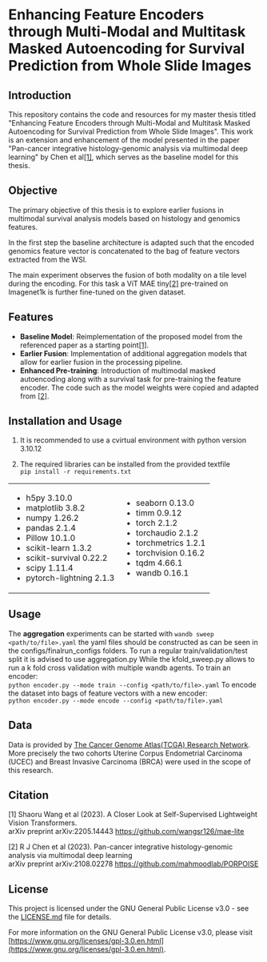 # Enhancing Feature Encoders through Multi-Modal and Multitask Masked Autoencoding for Survival Prediction from Whole Slide Images

## Introduction
This repository contains the code and resources for my master thesis titled "Enhancing Feature Encoders through Multi-Modal and Multitask Masked Autoencoding for Survival Prediction from Whole Slide Images". This work is an extension and enhancement of the model presented in the paper "Pan-cancer integrative histology-genomic analysis via multimodal deep learning" by Chen et al[[1]](#1), which serves as the baseline model for this thesis.

## Objective
The primary objective of this thesis is to 
explore earlier fusions in multimodal survival analysis models based on histology and genomics features. 

In the first step the baseline architecture is adapted such that 
the encoded genomics feature vector is concatenated to the bag of feature vectors extracted from the WSI. 

The main experiment observes the fusion of both modality on a tile level during the encoding. For this task a ViT MAE tiny[[2]](#2) pre-trained on Imagenet1k is further fine-tuned on the given dataset. 

## Features
- **Baseline Model**: Reimplementation of the proposed model from the referenced paper as a starting point[[1]](#1).
- **Earlier Fusion**: Implementation of additional aggregation models that allow for earlier fusion in the processing pipeline.
- **Enhanced Pre-training**: Introduction of multimodal masked autoencoding along with a survival task for pre-training the feature encoder. The code such as the model weights were copied and adapted from [[2]](#2).


## Installation and Usage
1. It is recommended to use a cvirtual environment with python version 3.10.12

2. The required libraries can be installed from the provided textfile      
    ```pip install -r requirements.txt  ```
<table>
<tr>
</tr>
<tr>
<td>

- h5py 3.10.0
- matplotlib 3.8.2
- numpy 1.26.2
- pandas 2.1.4
- Pillow 10.1.0
- scikit-learn 1.3.2
- scikit-survival 0.22.2
- scipy 1.11.4
- pytorch-lightning 2.1.3

</td>
<td>

- seaborn 0.13.0
- timm 0.9.12
- torch 2.1.2
- torchaudio 2.1.2
- torchmetrics 1.2.1
- torchvision 0.16.2
- tqdm 4.66.1
- wandb 0.16.1

</td>
</tr>
</table>

## Usage
The **aggregation** experiments can be started with 
```wandb sweep <path/to/file>.yaml```
the yaml files should be constructed as can be seen in the configs/finalrun_configs folders. 
To run a regular train/validation/test split it is advised to use aggregation.py 
While the kfold_sweep.py allows to run a k fold cross validation with multiple wandb agents. 
To train an encoder:    
```python encoder.py --mode train --config <path/to/file>.yaml```
To encode the dataset into bags of feature vectors with a new encoder:    
```python encoder.py --mode encode --config <path/to/file>.yaml```


## Data
Data is provided by [The Cancer Genome Atlas(TCGA) Research Network](https://www.cancer.gov/tcga). More precisely the two cohorts 
Uterine Corpus Endometrial Carcinoma (UCEC) and 
 Breast Invasive Carcinoma (BRCA) were used in the scope of this research. 

## Citation

<a id="1">[1]</a> 
Shaoru Wang et al  (2023). 
A Closer Look at Self-Supervised Lightweight Vision Transformers.     
arXiv preprint arXiv:2205.14443
https://github.com/wangsr126/mae-lite

<a id="2">[2]</a> 
R J Chen et al  (2023). 
Pan-cancer integrative histology-genomic analysis via multimodal deep learning     
arXiv preprint arXiv:2108.02278
https://github.com/mahmoodlab/PORPOISE


## License
This project is licensed under the GNU General Public License v3.0 - see the [LICENSE.md](LICENSE.md) file for details.

For more information on the GNU General Public License v3.0, please visit [https://www.gnu.org/licenses/gpl-3.0.en.html](https://www.gnu.org/licenses/gpl-3.0.en.html).


